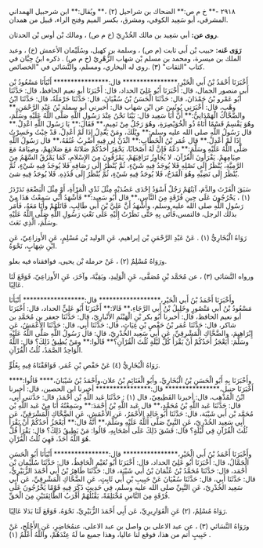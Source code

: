 ٢٩١٨ -** خ م ص:** الضحاك بن شراحيل (٢) ،** ويُقال:** ابن شرحبيل الهمداني المشرقي، أبو سَعِيد الكوفي، ومشرق، بكسر الميم وفتح الراء، قبيل من همدان.

**روى عن:** أبي سَعِيد بن مالك الخُدْرِيّ (خ م ص) ، ومالك بْن أوس بْن الحدثان.

**رَوَى عَنه:** حبيب بْن أَبي ثابت (م ص) ، وسلمة بن كهيل، وسُلَيْمان الأعمش (خ) ، وعبد الملك بن ميسرة، ومحمد بن مسلم بْن شهاب الزُّهْرِيّ (خ م ص) . ذكره ابنُ حِبَّان في كتاب "الثقات" (٣) .روى له البخاري، ومسلم، والنَّسَائي في "الخصائص.

أَخْبَرَنَا أَحْمَدُ بْنُ أَبي الْخَيْرِ،**************** قال:**************** أَنْبَأَنَا مَسْعُودُ بْن أَبي منصور الجمال، قال: أَخْبَرَنَا أَبُو عَلِيّ الحداد، قال: أَخْبَرَنَا أبو نعيم الحافظ، قال: حَدَّثَنَا أَبُو عَمْرو بْنُ حَمْدَانَ، قال: حَدَّثَنَا الْحَسَنُ بْنُ سُفْيَانَ، قال: حَدَّثَنَا حَرْمَلَةُ، قال: حَدَّثَنَا ابْنُ وهْبٍ، قال: أَخْبَرَنِي يُونُسَ عن ابْن شهاب قال: أخبرني أبو سملة بْنُ عَبْدِ الرَّحْمَنِ،** والضَّحَّاكُ الْهَمْدَانِيُّ:** أَنَّ أَبَا سَعِيد قال: بَيْنَا نَحْنُ عِنْدَ رَسُولِ اللَّهِ صَلَّى اللَّهُ عَلَيْهِ وسَلَّمَ، وهُوَ يَقْسِمُ قَسْمًا أَتَاهُ ذُو الْخُوَيْصِرَةِ، وهُوَ رَجُلٌ مِنْ تَمِيمٍ،** فَقَالَ:** يَا رَسُولَ اللَّهِ اعْدِلْ.** قال رَسُولُ اللَّهِ صلى الله عليه وسلم:** ويْلَكَ، ومَنْ يَعْدِلُ إِذَا لَمْ أَعْدِلْ، قَدْ خِبْتُ وخَسِرْتُ إِذَا لَمْ أَعْدِلْ.** قال عُمَر بْنُ الْخَطَّابِ:** ائْذَنْ لِي فِيهِ أَضْرِبُ عُنُقَهُ،** قال رَسُولُ اللَّهِ صَلَّى اللَّهُ عَلَيْهِ وسَلَّمَ:** دَعْهُ فَإِنَّ لَهُ أَصْحَابًا، يَحْقِرُ أَحَدُكُمْ صَلاتَهُ مَعَ صَلاتِهِمْ، وصِيَامَهُ مَعَ صِيَامِهِمْ. يَقْرَأُونَ الْقُرْآنَ، لا يُجَاوِزُ تَرَاقِيَهُمْ، يَمْرُقُونَ مِنَ الإِسْلامِ، كَمَا يَمْرُقُ السَّهْمُ مِنَ الرَّمِيَّةِ، يُنْظَرُ إِلَى نَصْلِهِ فَلا يُوجَدُ فِيهِ شَيْءٍ، ثُمَّ يُنْظَرُ إِلَى رَصَافِهِ فَلا يُوجَدُ فِيهِ شَيْءٍ، ثُمَّ يُنْظَرُ إِلَى نَضِيِّهِ وهُوَ الْقَدَحُ، فَلا يُوجَدُ فِيهِ شَيْءٍ، ثُمَّ يُنْظَرُ إِلَى قُذَذِهِ. فَلا يُوجَدُ فِيهِ شئ.

سَبَقَ الْفَرْثَ والدَّمَ، آيَتُهُمْ رَجُلٌ أَسْوَدُ إِحْدَى عَضُدَيْهِ مِثْلَ ثَدْيِ الْمَرْأَةِ، أَوْ مِثْلَ الْبَضْعَةِ تَدَرْدَرُ (١) ، يَخْرُجُونَ عَلَى حِينِ فُرْقَةٍ مِنَ النَّاسِ،** قال أَبُو سَعِيد:** فَأَشْهَدُ أَنِّي سَمِعْتُ هَذَا مِنْ رَسُولِ اللَّهِ صلى الله عليه وسلم، وأَشْهَدُ أَنَّ عَلِيَّ بْنَ أَبي طَالِبٍ، قَاتَلَهُمْ وأَنَا مَعَهُ، فَأَمَر بذلك الرجل، فالتمس،فَأَتَى بِهِ حَتَّى نَظَرْتُ إِلَيْهِ عَلَى نَعْتِ رَسُولِ اللَّهِ صَلَّى اللَّهُ عَلَيْهِ وسَلَّمَ، الَّذِي نَعَتَ.

رَوَاهُ الْبُخَارِيُّ (١) . عَنْ عَبْدِ الرَّحْمَنِ بْن إبراهيم، عَنِ الوليد بْن مُسْلِمٍ، عَنِ الأَوزاعِيّ، عَنِ ابْنِ شِهَابٍ، نَحْوَهُ.

ورَوَاهُ مُسْلِمٌ (٢) ، عَنْ حرملة بْن يحيى، فوافقناه فيه بعلو.

ورواه النَّسَائي (٣) ، عن مُحَمَّد بْنِ مُصَفَّى، عَنِ الْوَلِيدِ، وبَقِيَّةَ، وآخَرَ، عَنِ الأَوزاعِيّ، فَوَقَعَ لَنَا عَالِيًا.

وأَخْبَرَنَا أَحْمَدُ بْنُ أَبي الْخَيْرِ،****************** قال:****************** أَنْبَأَنَا مَسْعُودُ بْنُ أَبي مَنْصُورٍ وخَلِيلُ بْنُ أَبي الرَّجَاءِ،** قَالا:** أَخْبَرَنَا أَبُو عَلِيٍّ الحداد، قال: أَخْبَرَنَا أبو نعيم الحافظ، قال: أخبرنا أَبُو بكر بْنِ الْهَيْثَمِ الأَنْبارِيّ، قال: حَدَّثَنَا جعفر بن مُحَمَّدِ بن شاكر، قال: حَدَّثَنَا عُمَر بْنُ حَفْصٍ بْنِ غِيَاثٍ، قال: حَدَّثَنَا أَبِي، قال: حَدَّثَنَا الأَعْمَشُ، عَنِ إِبْرَاهِيمَ، والضَّحَّاكِ الْمَشْرِقِيِّ، عَن أَبِي سَعِيد الخُدْرِيّ، قال: قال رَسُولُ اللَّهِ صَلَّى اللَّهُ عَلَيْهِ وسَلَّمَ: أَيَعْجَزُ أَحَدُكُمْ أَنْ يَقْرَأَ كُلَّ لَيْلَةٍ ثُلُثَ الْقُرْآنِ؟** قَالُوا:** ومَنْ يُطِيقُ ذَلِكَ؟ قال: اللَّهُ الْوَاحِدُ الصَّمَدُ، ثُلُثُ الْقُرْآنِ.

رَوَاهُ الْبُخَارِيُّ (٤) عَنْ حَفْصِ بْنِ عُمَر، فَوَافَقْنَاهُ فِيهِ بِعُلُوٍّ.

وأَخْبَرَنَا بِهِ أَبُو الْحَسَنِ بْنُ الْبُخَارِيِّ، وأَبُو الْغَنَائِمِ بْنُ علان،وأَحْمَدُ بْنُ شَيْبَانَ،**** قَالُوا:**** أَخْبَرَنَا حنبل،**************** قال:**************** أخبرنا ابن الحصين، قال: أخبرنا ابْنُ الْمُذْهِب، قال: أخبرنا القَطِيعِيّ، قال (١) : حَدَّثَنَا عَبد اللَّهِ بْن أَحْمَدَ، قال: حَدَّثني أَبِي، قال: حَدَّثَنَا عَبد اللَّهِ بْنُ مُحَمَّدٍ،** قال عَبد اللَّهِ بْنُ أَحْمَدَ:** وسَمِعْتُهُ أَنَا مِنْ عَبد اللَّهِ بْن مُحَمَّد بْن أَبي شَيْبَة، قال: حَدَّثَنَا أَبُو خَالِدٍ الأَحْمَرُ، عَنِ الأَعْمَشِ، عَنِ الضَّحَّاكِ الْمَشْرَقِيِّ، عَن أَبِي سَعِيد الخُدْرِيّ، عَنِ النَّبِيِّ صَلَّى اللَّهُ عَلَيْهِ وسَلَّمَ،** أَنَّهُ قال:** أَيَعْجَزُ أَحَدُكُمْ أَنْ يَقْرَأَ ثُلُثَ الْقُرْآنِ فِي لَيْلَةٍ؟ قال: فَشَقَ ذَلِكَ عَلَى أَصْحَابِهِ، قَالُوا: مَنْ يَطِيقُ ذَلِكَ؟ قال: يَقْرَأُ قُلْ هُوَ اللَّهُ أَحَدٌ، فَهِيَ ثُلُثُ الْقُرْآنِ.

وأَخْبَرَنَا أَحْمَدُ بْنُ أَبي الْخَيْرِ،**************** قال:**************** أَنْبَأَنَا أَبُو الْحَسَنِ الْجَمَّالُ، قال: أَخْبَرَنَا أَبُو عَلِيّ الحداد، قال: أَخْبَرَنَا أَبُو نُعَيْمٍ الْحَافِظُ، قال: حَدَّثَنَا سُلَيْمان بْن أَحْمَد، قال: حَدَّثَنَا مُحَمَّدُ بْنُ عُثْمَانَ بْنُ أَبي شَيْبَة، قال: حَدَّثَنَا طَاهِرُ بْنُ أَبي أَحْمَدَ الزُّبَيْرِيُّ، قال: حَدَّثَنَا أَبِي، قال: حَدَّثَنَا سُفْيَانَ عَنْ حَبِيبِ بْنِ أَبي ثَابِتٍ، عَنِ الضَّحَّاكِ الْمَشْرِقِيِّ، عَن أَبِي سَعِيد الخُدْرِيّ، عَنِ النَّبِيِّ صلى الله عليه وسلم، فِي حَدِيثٍ ذَكَرَ فِيهِ قَوْمًا يَخْرُجُونَ عَلَى فُرْقَةٍ مِنَ النَّاسِ مُخْتَلِفَةً، يَقْتُلُهُمْ أَقْرَبُ الطَّائِفَتَيْنِ مِنَ الْحَقِّ.

رَوَاهُ مُسْلِمٌ، (٢) عَنِ الْقَوَارِيرِيِّ، عَن أَبِي أَحْمَدَ الزُّبَيْرِيِّ، نَحْوَهُ، فَوَقَعَ لَنَا بَدَلا عَالِيًا.

ورَوَاهُ النَّسَائي (٣) ، عن عبد الاعلى بن واصل بن عبد الاعلى، عنمُحَاضِرٍ، عَنِ الأَجْلَحِ، عَنْ حَبِيبٍ أتم من هذا، فوقع لنا عاليا، وهذا جميع ما لَهُ عِنْدَهُمْ، واللَّهُ أَعْلَمُ (١) .